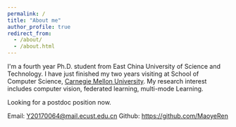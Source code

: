 ```yaml
---
permalink: /
title: "About me"
author_profile: true
redirect_from: 
  - /about/
  - /about.html
---
```


I'm a fourth year Ph.D. student from East China University of Science and Technology. I have just finished my two years visiting at School of Computer Science, [Carnegie Mellon University](https://www.cs.cmu.edu/). My research interest includes computer vision, federated learning, multi-mode Learning.

Looking for a postdoc position now. 



Email: Y20170064@mail.ecust.edu.cn
Github: https://github.com/MaoyeRen

